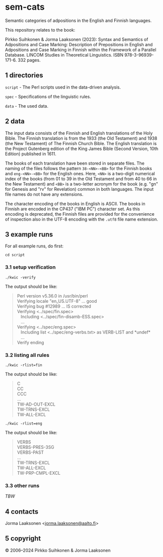 # sem-cats

Semantic categories of adpositions in the English and Finnish languages.

This repository relates to the book:

Pirkko Suihkonen & Jorma Laaksonen (2023): Syntax and Semantics of
Adpositions and Case Marking: Description of Prepositions in English
and Adpositions and Case Marking in Finnish within the Framework of a
Parallel Database. LINCOM Studies in Theoretical Linguistics. ISBN
978-3-96939-171-6. 332 pages.


## 1 directories

`script` - The Perl scripts used in the data-driven analysis.

`spec` - Specifications of the linguistic rules.

`data` - The used data.


## 2 data

The input data consists of the Finnish and English translations of the Holy Bible. The Finnish translation is from the 1933 (the Old Testament) and 1938 (the New Testament) of The Finnish Church Bible. The English translation is the Project Gutenberg edition of the King James Bible (Second Version, 10th Edition) published in 1611.

The books of each translation have been stored in separate files.  The naming of the files follows the pattern `38-<NN>-<BB>` for the Finnish books and `eng-<NN>-<BB>` for the English ones.  Here, `<NN>` is a two-digit numerical index of the books (from 01 to 39 in the Old Testament and from 40 to 66 in the New Testament) and `<BB>` is a two-letter acronym for the book (e.g. "gn" for Genesis and "rv" for Revelation) common in both languages.  The input file names do not have any extensions.

The character encoding of the books in English is ASCII.  The books in Finnish are encoded in the CP437 ("IBM PC") character set.  As this encoding is deprecated, the Finnish files are provided for the convenience of inspection also in the UTF-8 encoding with the `.utf8` file name extension.

## 3 example runs

For all example runs, do first:

```
cd script
```

### 3.1 setup verification

```
./kwic -verify
```

The output should be like:

<blockquote>
Perl version v5.36.0 in /usr/bin/perl<br>
Verifying locale "en_US.UTF-8" ... good<br>
Verifying bug #12989 ... IS corrected<br>
Verifying <../spec/fin.spec><br>
&nbsp;&nbsp; Including <../spec/fin-disamb-ESS.spec><br>
&nbsp;&nbsp; ...<br>
Verifying <../spec/eng.spec><br>
&nbsp;&nbsp; Including list <../spec/eng-verbs.txt> as VERB-LIST and *undef*<br>
&nbsp;&nbsp; ...<br>
Verify ending<br>
</blockquote>

### 3.2 listing all rules

```
./kwic -rlist=fin
```
The output should be like:

<blockquote>
C<br>
CC<br>
CCC<br>
...<br>
TW-AD-OUT-EXCL<br>
TW-TRNS-EXCL<br>
TW-ALL-EXCL<br>
</blockquote>

```
./kwic -rlist=eng
```
The output should be like:

<blockquote>
VERBS<br>
VERBS-PRES-3SG<br>
VERBS-PAST<br>
...<br>
TW-TRNS-EXCL<br>
TW-ALL-EXCL<br>
TW-PRP-CMPL-EXCL<br>
</blockquote>



### 3.3 other runs

*TBW*


## 4 contacts

Jorma Laaksonen <<jorma.laaksonen@aalto.fi>>

## 5 copyright

© 2006–2024 Pirkko Suihkonen & Jorma Laaksonen

